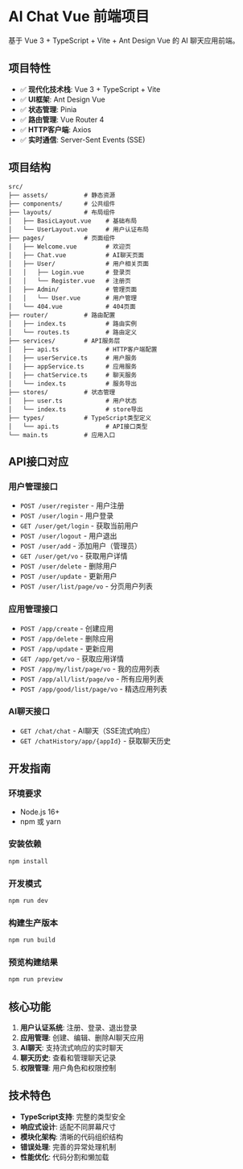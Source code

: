 # AI Chat Vue 前端项目

基于 Vue 3 + TypeScript + Vite + Ant Design Vue 的 AI 聊天应用前端。

## 项目特性

- ✅ **现代化技术栈**: Vue 3 + TypeScript + Vite
- ✅ **UI框架**: Ant Design Vue
- ✅ **状态管理**: Pinia
- ✅ **路由管理**: Vue Router 4
- ✅ **HTTP客户端**: Axios
- ✅ **实时通信**: Server-Sent Events (SSE)

## 项目结构

```
src/
├── assets/          # 静态资源
├── components/      # 公共组件
├── layouts/         # 布局组件
│   ├── BasicLayout.vue    # 基础布局
│   └── UserLayout.vue     # 用户认证布局
├── pages/           # 页面组件
│   ├── Welcome.vue        # 欢迎页
│   ├── Chat.vue           # AI聊天页面
│   ├── User/              # 用户相关页面
│   │   ├── Login.vue      # 登录页
│   │   └── Register.vue   # 注册页
│   ├── Admin/             # 管理页面
│   │   └── User.vue       # 用户管理
│   └── 404.vue            # 404页面
├── router/          # 路由配置
│   ├── index.ts           # 路由实例
│   └── routes.ts          # 路由定义
├── services/        # API服务层
│   ├── api.ts             # HTTP客户端配置
│   ├── userService.ts     # 用户服务
│   ├── appService.ts      # 应用服务
│   ├── chatService.ts     # 聊天服务
│   └── index.ts           # 服务导出
├── stores/          # 状态管理
│   ├── user.ts            # 用户状态
│   └── index.ts           # store导出
├── types/           # TypeScript类型定义
│   └── api.ts             # API接口类型
└── main.ts          # 应用入口
```

## API接口对应

### 用户管理接口
- `POST /user/register` - 用户注册
- `POST /user/login` - 用户登录
- `GET /user/get/login` - 获取当前用户
- `POST /user/logout` - 用户退出
- `POST /user/add` - 添加用户（管理员）
- `GET /user/get/vo` - 获取用户详情
- `POST /user/delete` - 删除用户
- `POST /user/update` - 更新用户
- `POST /user/list/page/vo` - 分页用户列表

### 应用管理接口
- `POST /app/create` - 创建应用
- `POST /app/delete` - 删除应用
- `POST /app/update` - 更新应用
- `GET /app/get/vo` - 获取应用详情
- `POST /app/my/list/page/vo` - 我的应用列表
- `POST /app/all/list/page/vo` - 所有应用列表
- `POST /app/good/list/page/vo` - 精选应用列表

### AI聊天接口
- `GET /chat/chat` - AI聊天（SSE流式响应）
- `GET /chatHistory/app/{appId}` - 获取聊天历史

## 开发指南

### 环境要求
- Node.js 16+
- npm 或 yarn

### 安装依赖
```bash
npm install
```

### 开发模式
```bash
npm run dev
```

### 构建生产版本
```bash
npm run build
```

### 预览构建结果
```bash
npm run preview
```

## 核心功能

1. **用户认证系统**: 注册、登录、退出登录
2. **应用管理**: 创建、编辑、删除AI聊天应用
3. **AI聊天**: 支持流式响应的实时聊天
4. **聊天历史**: 查看和管理聊天记录
5. **权限管理**: 用户角色和权限控制

## 技术特色

- **TypeScript支持**: 完整的类型安全
- **响应式设计**: 适配不同屏幕尺寸
- **模块化架构**: 清晰的代码组织结构
- **错误处理**: 完善的异常处理机制
- **性能优化**: 代码分割和懒加载